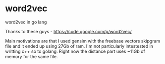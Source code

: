 word2vec
========
word2vec in go lang

Thanks to these guys - https://code.google.com/p/word2vec/

Main motivations are that I used gensim with the freebase vectors skipgram file and it ended up using 27Gb of ram.
I'm not particularly intestested in writting c++ so to golang. Right now the distance part uses ~11Gb of memory for the same file.


